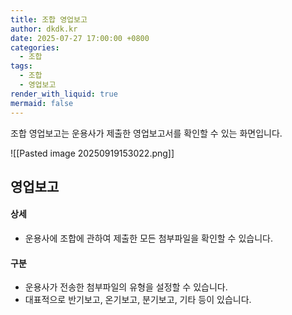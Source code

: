```yaml
---
title: 조합 영업보고
author: dkdk.kr
date: 2025-07-27 17:00:00 +0800
categories:
  - 조합
tags:
  - 조합
  - 영업보고
render_with_liquid: true
mermaid: false
---
```

조합 영업보고는 운용사가 제출한 영업보고서를 확인할 수 있는 화면입니다.  

![[Pasted image 20250919153022.png]]
## 영업보고
#### 상세
 - 운용사에 조합에 관하여 제출한 모든 첨부파일을 확인할 수 있습니다. 
#### 구분
- 운용사가 전송한 첨부파일의 유형을 설정할 수 있습니다.
- 대표적으로 반기보고, 온기보고, 분기보고, 기타 등이 있습니다. 